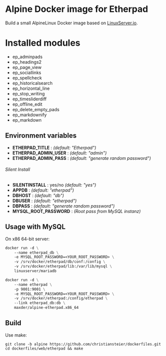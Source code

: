 # Alpine Docker image for Etherpad

Build a small AlpineLinux Docker image based on [LinuxServer.io](https://github.com/linuxserver).

# Installed modules #

<ul>
<li>ep_adminpads</li>
<li>ep_headings2</li>
<li>ep_page_view</li>
<li>ep_sociallinks</li>
<li>ep_spellcheck</li>
<li>ep_historicalsearch</li>
<li>ep_horizontal_line</li>
<li>ep_stop_writing</li>
<li>ep_timesliderdiff</li>
<li>ep_offline_edit</li>
<li>ep_delete_empty_pads</li>
<li>ep_markdownify</li>
<li>ep_markdown</li>
</ul>

## Environment variables

- **ETHERPAD_TITLE** : *(default: "Etherpad")*
- **ETHERPAD_ADMIN_USER** : *(default: "admin")*
- **ETHERPAD_ADMIN_PASS** : *(default: "generate random password")*

###### Silent Install ######
- **SILENTINSTALL** : yes/no *(default: "yes")*
- **APPDB** : *(default: "etherpad")*
- **DBHOST** : *(default: "db")*
- **DBUSER** : *(default: "etherpad")*
- **DBPASS** : *(default: "generate random password")*
- **MYSQL_ROOT_PASSWORD** : *(Root pass from MySQL instanz)*

## Usage with MySQL

On x86 64-bit server:
```dockerfile
docker run -d \
	--name etherpad_db \
	-e MYSQL_ROOT_PASSWORD=<YOUR_ROOT_PASSWORD> \
	-v /srv/docker/etherpad/db/conf:/config \
	-v /srv/docker/etherpad/lib:/var/lib/mysql \
	linuxserver/mariadb

docker run -d \
	--name etherpad \
	-p 9001:9001 \
	-e MYSQL_ROOT_PASSWORD=<YOUR_ROOT_PASSWORD> \
	-v /srv/docker/etherpad:/config/etherpad \
	--link etherpad_db:db \
	maxder/alpine-etherpad.x86_64
```

## Build

Use make:

```
git clone -b alpine https://github.com/christiansteier/dockerfiles.git
cd dockerfiles/web/etherpad && make 
